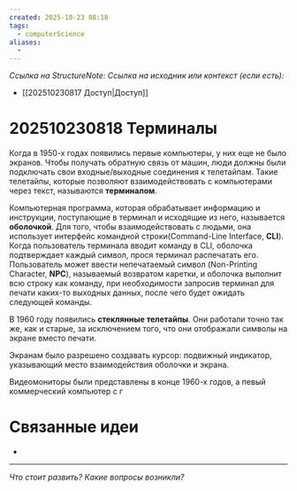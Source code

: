 ```yaml
---
created: 2025-10-23 08:18
tags:
  - computerScience
aliases:
  -
---
```

*Ссылка на StructureNote:*
*Ссылка на исходник или контекст (если есть):*
- [[202510230817 Доступ|Доступ]]

# 202510230818 Терминалы

Когда в 1950-х годах появились первые компьютеры, у них еще не было экранов. Чтобы получать обратную связь от машин, люди должны были подключать свои входные/выходные соединения к телетайпам. Такие телетайпы, которые позволяют взаимодействовать с компьютерами через текст, называются **терминалом**.

Компьютерная программа, которая обрабатывает информацию и инструкции, поступающие в терминал и исходящие из него, называется **оболочкой**. Для того, чтобы взаимодействовать с людьми, она использует интерфейс командной строки(Command-Line Interface, **CLI**). Когда пользователь терминала вводит команду в CLI, оболочка подтверждает каждый символ, прося терминал распечатать его. Пользователь может ввести непечатаемый символ (Non-Printing Character, **NPC**), называемый возвратом каретки, и оболочка выполнит всю строку как команду, при необходимости запросив терминал для печати каких-то выходных данных‚ после чего будет ожидать следующей команды.

В 1960 году  появились **стеклянные телетайпы**. Они работали точно так же, как и старые, за исключением того, что они отображали символы на экране вместо печати.

Экранам было разрешено создавать курсор: подвижный индикатор, указывающий место взаимодействия оболочки и экрана.

Видеомониторы были представлены в конце 1960-х годов, а певый коммерческий компьютер с г

# Связанные идеи

- 

---

*Что стоит развить? Какие вопросы возникли?*
